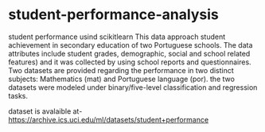 # student-performance-analysis
student performance usind scikitlearn
This data approach student achievement in secondary education of two Portuguese schools. The data attributes include student grades, demographic, social and school related features) and it was collected by using school reports and questionnaires. Two datasets are provided regarding the performance in two distinct subjects: Mathematics (mat) and Portuguese language (por).  the two datasets were modeled under binary/five-level classification and regression tasks. 

dataset is avalaible at-https://archive.ics.uci.edu/ml/datasets/student+performance
